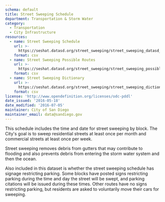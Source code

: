```yaml
---
schema: default
title: Street Sweeping Schedule
department: Transportation & Storm Water
category:
  - Transportation
  - City Infrastructure
resources:
  - name: Street Sweeping Schedule
    url: >-
      https://seshat.datasd.org/street_sweeping/street_sweeping_datasd_v1.csv
    format: csv
  - name: Street Sweeping Possible Routes
    url: >-
      https://seshat.datasd.org/street_sweeping/street_sweeping_possible_routes_datasd.csv
    format: csv
  - name: Street Sweeping Dictionary
    url: >-
      https://seshat.datasd.org/street_sweeping/street_sweeping_dictionary_datasd.csv
    format: csv
license: 'http://www.opendefinition.org/licenses/odc-pddl'
date_issued: '2016-05-18'
date_modified: '2016-07-05'
maintainer: City of San Diego
maintainer_email: data@sandiego.gov
---
```

This schedule includes the time and date for street sweeping by block.
The City's goal is to sweep residential streets at least once per month
and commercial streets at least once per week.
<!--more-->
Street sweeping removes debris from gutters that may contribute to flooding
and also prevents debris from entering the storm water system and then the ocean.

Also included in this dataset is whether the street sweeping schedule has
signage restricting parking. Some blocks have posted signs restricting parking
during the time and day the street will be swept, and parking citations
will be issued during these times. Other routes have no signs restricting
parking, but residents are asked to voluntarily move their cars for sweeping.

